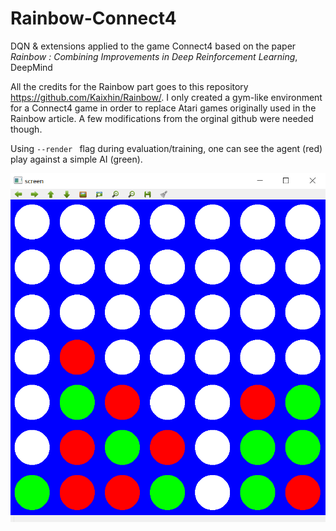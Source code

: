 # Rainbow-Connect4

DQN & extensions applied to the game Connect4
based on the paper *Rainbow : Combining Improvements in Deep Reinforcement Learning*, DeepMind 


All the credits for the Rainbow part goes to this repository https://github.com/Kaixhin/Rainbow/. I only created a gym-like environment for a Connect4 game in order to replace Atari games originally used in the Rainbow article. A few modifications from the orginal github were needed though.

Using ```--render ``` flag during evaluation/training, one can see the agent (red) play against a simple AI (green).

![Board](img/connect4.png)
